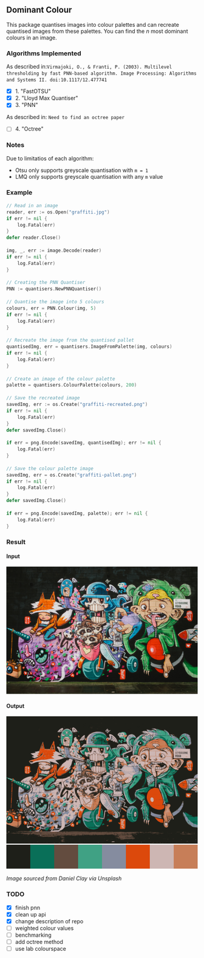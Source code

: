 ## Dominant Colour
This package quantises images into colour palettes and can recreate quantised images from these palettes. You can find the *n* most dominant colours in an image.

### Algorithms Implemented
As described in:`Virmajoki, O., & Franti, P. (2003). Multilevel thresholding by fast PNN-based algorithm. Image Processing: Algorithms and Systems II. doi:10.1117/12.477741`
- [x] 1\. "FastOTSU"
- [x] 2\. "Lloyd Max Quantiser"
- [x] 3\. "PNN"

As described in: `Need to find an octree paper`
- [ ] 4\. "Octree"

### Notes
Due to limitatios of each algorithm:
- Otsu only supports greyscale quantisation with `m = 1`
- LMQ only supports greyscale quantisation with any `m` value

### Example
```go
// Read in an image
reader, err := os.Open("graffiti.jpg")
if err != nil {
    log.Fatal(err)
}
defer reader.Close()

img, _, err := image.Decode(reader)
if err != nil {
    log.Fatal(err)
}

// Creating the PNN Quantiser
PNN := quantisers.NewPNNQuantiser()

// Quantise the image into 5 colours
colours, err = PNN.Colour(img, 5)
if err != nil {
    log.Fatal(err)
}

// Recreate the image from the quantised pallet
quantisedImg, err = quantisers.ImageFromPalette(img, colours)
if err != nil {
    log.Fatal(err)
}

// Create an image of the colour palette
palette = quantisers.ColourPalette(colours, 200)

// Save the recreated image
savedImg, err := os.Create("graffiti-recreated.png")
if err != nil {
    log.Fatal(err)
}
defer savedImg.Close()

if err = png.Encode(savedImg, quantisedImg); err != nil {
    log.Fatal(err)
}

// Save the colour palette image
savedImg, err = os.Create("graffiti-pallet.png")
if err != nil {
    log.Fatal(err)
}
defer savedImg.Close()

if err = png.Encode(savedImg, palette); err != nil {
    log.Fatal(err)
}
```

### Result
#### Input
![input](assets/graffiti.jpg)
#### Output
![output](assets/graffiti-recreated.png)
![output pallet](assets/graffiti-pallet.png)

*Image sourced from Daniel Clay via Unsplash*

### TODO
- [x] finish pnn
- [x] clean up api
- [x] change description of repo
- [ ] weighted colour values 
- [ ] benchmarking
- [ ] add octree method
- [ ] use lab colourspace